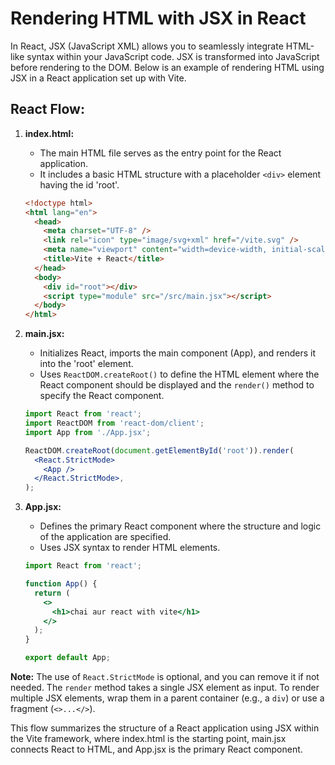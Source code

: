 # Rendering HTML with JSX in React

In React, JSX (JavaScript XML) allows you to seamlessly integrate HTML-like syntax within your JavaScript code. JSX is transformed into JavaScript before rendering to the DOM. Below is an example of rendering HTML using JSX in a React application set up with Vite.

## React Flow:

1. **index.html:**
   - The main HTML file serves as the entry point for the React application.
   - It includes a basic HTML structure with a placeholder `<div>` element having the id 'root'.
   ```html
   <!doctype html>
   <html lang="en">
     <head>
       <meta charset="UTF-8" />
       <link rel="icon" type="image/svg+xml" href="/vite.svg" />
       <meta name="viewport" content="width=device-width, initial-scale=1.0" />
       <title>Vite + React</title>
     </head>
     <body>
       <div id="root"></div>
       <script type="module" src="/src/main.jsx"></script>
     </body>
   </html>
   ```

2. **main.jsx:**
   - Initializes React, imports the main component (App), and renders it into the 'root' element.
   - Uses `ReactDOM.createRoot()` to define the HTML element where the React component should be displayed and the `render()` method to specify the React component.
   ```jsx
   import React from 'react';
   import ReactDOM from 'react-dom/client';
   import App from './App.jsx';

   ReactDOM.createRoot(document.getElementById('root')).render(
     <React.StrictMode>
       <App />
     </React.StrictMode>,
   );
   ```

3. **App.jsx:**
   - Defines the primary React component where the structure and logic of the application are specified.
   - Uses JSX syntax to render HTML elements.
   ```jsx
   import React from 'react';

   function App() {
     return (
       <>
         <h1>chai aur react with vite</h1>
       </>
     );
   }

   export default App;
   ```

**Note:** The use of `React.StrictMode` is optional, and you can remove it if not needed. The `render` method takes a single JSX element as input. To render multiple JSX elements, wrap them in a parent container (e.g., a `div`) or use a fragment (`<>...</>`).

This flow summarizes the structure of a React application using JSX within the Vite framework, where index.html is the starting point, main.jsx connects React to HTML, and App.jsx is the primary React component.
